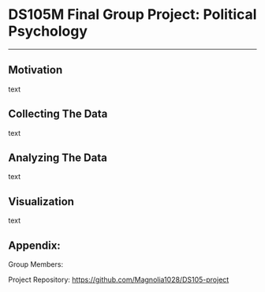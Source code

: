 # DS105M Final Group Project: Political Psychology
---
## Motivation
text
## Collecting The Data
text
## Analyzing The Data
text
## Visualization
text
## Appendix:
Group Members:

Project Repository: https://github.com/Magnolia1028/DS105-project

